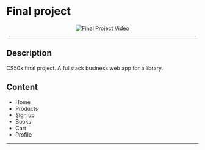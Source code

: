 # Final project

<p align="center">
  <a href="https://www.youtube.com/watch?v=42CYYqUiFeI">
    <img src="http://img.youtube.com/vi/42CYYqUiFeI/0.jpg" alt="Final Project Video">
  </a>
</p>

---
## Description
CS50x final project. A fullstack business web app for a library.
## Content 
* Home
* Products
* Sign up
* Books
* Cart
* Profile
---
